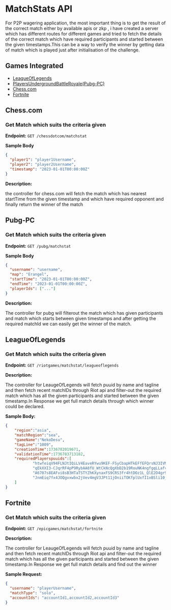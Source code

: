# MatchStats API

For P2P wagering application, the most important thing is to get the result of the correct match either by available apis or zkp , i have created a server which has different routes for different games and tried to fetch the 
details of the correct match which have required participants and started between the given timestamps.This can be a way to verify the winner by getting data of match which is played just after initialisation of the challenge.

## Games Integrated
- [LeagueOfLegends](#LeagueOfLegends)
- [PlayersUndergroundBattleRoyale(Pubg-PC)](#Pubg)
- [Chess.com](#Chess.com)
- [Fortnite](#fortnite)

## Chess.com

### Get Match which suits the criteria given
**Endpoint:** `GET /chessdotcom/matchstat`

**Sample Body** 
```json
{
  "player1": "player1Username",
  "player2": "player2Username",
  "timestamp": "2023-01-01T00:00:00Z"
}
```

**Description:** 

the controller for chess.com will fetch the match which has nearest startTime from the given timestamp and which have required opponent and finally return the winner of the match


## Pubg-PC

### Get Match which suits the criteria given

**Endpoint:** `GET /pubg/matchstat`

**Sample Body** 
```json
{
  "username": "username",
  "map": "Erangel",
  "startTime": "2023-01-01T00:00:00Z",
  "endTime": "2023-01-01T00:00:00Z",
  "playerIds": ["..."]
}
```

**Description:** 

The controller for pubg will filterout the match which has given participants and match which starts between given timestamps and after getting the required matchId we can easily get the winner of the match.


## LeagueOfLegends

### Get Match which suits the criteria given

**Endpoint:** `GET /riotgames/matchstat/leagueoflegends`

**Description:** 

The controller for LeaugeOfLegends will fetch puuid by name and tagline and then fetch recent matchIDs through Riot api and filter-out the required match which has all the given participants and started between the given timestamp.In Response we get full match details through which winner could be declared.

**Sample Body:**
```json
{
    "region":"asia",
    "matchRegion":"sea",
    "gameName":"NekoDesu",
    "tagLine":"1009",
    "creationTime":1736782019671,
    "validationTime":1736783713182,
    "requiredPlayerspuuids":[
            "htwfeiqV94FLNJtIQiLV4EaveRYwu9KEF-FSyCbapHTkEFfEFQrsNJ3IVMYvtZvLTYYdz_VqU58YdQ",
            "qEkXXI3-CJqrRF4pP9RybAA8fU_WtCkNcQgXbD2b19RouNK4ngfgqLLafvkSPRqYf5Wj1O_hBBLgRw",
            "A6707s8EAFvi8sB3HTaTSTYZhKXynaxFS9CRS3fr4htDOz1L_QlE2D4gr9QMFR_8WQdJvie__fR9ZA",
            "JnmEiq7fx4JOQgvxwbx2jVev4mgV3JPt11jOniiTOKfplUxfI1xBSli10_doZPJbswTD3gPOQ7iC3g"
    ]
}
```

## Fortnite

### Get Match which suits the criteria given
**Endpoint:** `GET /epicgames/matchstat/fortnite`

**Description:** 

The controller for LeaugeOfLegends will fetch puuid by name and tagline and then fetch recent matchIDs through Riot api and filter-out the required match which has all the given participants and started between the given timestamp.In Response we get full match details and find out the winner

**Sample Request:**
```json
{
  "username": "playerUsername",
  "matchType": "solo",
  "accountIds": "accountId1,accountId2,accountId3"
}
```